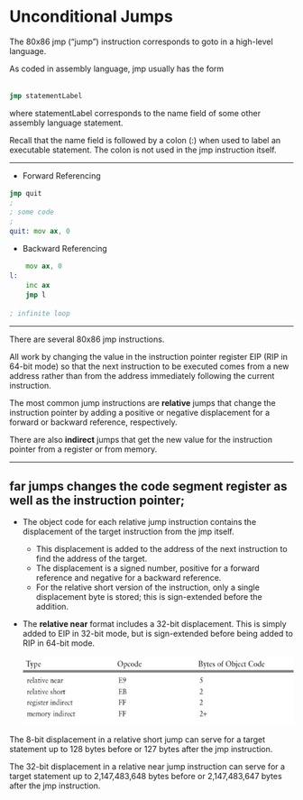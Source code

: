 # Unconditional Jumps

The 80x86 jmp (“jump”) instruction corresponds to goto in a
high-level language. 

As coded in assembly language, jmp
usually has the form

```asm

jmp statementLabel

```

where statementLabel corresponds to the name field of some
other assembly language statement.

Recall that the name field
is followed by a colon (:) when used to label an executable
statement. The colon is not used in the jmp instruction itself.

---

* Forward Referencing

```asm
jmp quit
;
; some code
;
quit: mov ax, 0
```

* Backward Referencing

```asm
    mov ax, 0
l:  
    inc ax
    jmp l
    
; infinite loop
```

---

There are several 80x86 jmp instructions. 

All work by
changing the value in the instruction pointer register EIP (RIP
in 64-bit mode) so that the next instruction to be executed
comes from a new address rather than from the address
immediately following the current instruction.

The most
common jump instructions are **relative** jumps that change
the instruction pointer by adding a positive or negative
displacement for a forward or backward reference,
respectively.

There are also **indirect** jumps that get the new
value for the instruction pointer from a register or from
memory.

---
far jumps changes the code segment register as well as
the instruction pointer;
---

* The object code for each relative jump instruction contains the
displacement of the target instruction from the jmp itself. 
    * This displacement is added to the address of the next instruction to
find the address of the target. 
    * The displacement is a signed
number, positive for a forward reference and negative for a
backward reference. 
    * For the relative short version of the
instruction, only a single displacement byte is stored; this is
sign-extended before the addition. 

* The **relative near** format
includes a 32-bit displacement. This is simply added to EIP in
32-bit mode, but is sign-extended before being added to RIP in
64-bit mode.

    ![](img/jmpInstructions.png)

The 8-bit displacement in a relative short jump can serve for a
target statement up to 128 bytes before or 127 bytes after the
jmp instruction.

The 32-bit displacement in a relative near jump instruction
can serve for a target statement up to 2,147,483,648 bytes
before or 2,147,483,647 bytes after the jmp instruction.
